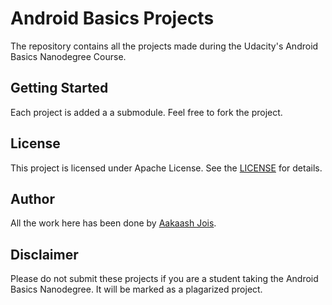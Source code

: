 # Android Basics Projects
The repository contains all the projects made during the Udacity's Android Basics Nanodegree Course.

## Getting Started
Each project is added a a submodule. Feel free to fork the project.

## License
This project is licensed under Apache License. See the [LICENSE](LICENSE.md) for details.

## Author
All the work here has been done by [Aakaash Jois](https://github.com/aakaashjois).

## Disclaimer
Please do not submit these projects if you are a student taking the Android Basics Nanodegree. It will be marked as a plagarized project.
